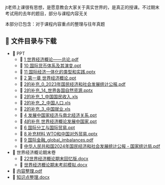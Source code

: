 jt老师上课很有思想，是愿意教会大家关于真实世界的，是真正的授课。不过期末考试用的去年的题目，部分与课程内容无关

本部分已包含：对于课程内容重点的整理与往年真题
## 📄 文件目录与下载

- 📁 PPT
  - 📄 [1 世界经济概论——总论.pdf](PPT/1%20%E4%B8%96%E7%95%8C%E7%BB%8F%E6%B5%8E%E6%A6%82%E8%AE%BA%E2%80%94%E2%80%94%E6%80%BB%E8%AE%BA.pdf)
  - 📄 [10 国际货币体系及其演变.ppt](PPT/10%20%E5%9B%BD%E9%99%85%E8%B4%A7%E5%B8%81%E4%BD%93%E7%B3%BB%E5%8F%8A%E5%85%B6%E6%BC%94%E5%8F%98.ppt)
  - 📄 [11 国际经济一体化的类型和实践.pptx](PPT/11%20%E5%9B%BD%E9%99%85%E7%BB%8F%E6%B5%8E%E4%B8%80%E4%BD%93%E5%8C%96%E7%9A%84%E7%B1%BB%E5%9E%8B%E5%92%8C%E5%AE%9E%E8%B7%B5.pptx)
  - 📄 [2 第一章 世界经济概论.ppt](PPT/2%20%E7%AC%AC%E4%B8%80%E7%AB%A0%20%E4%B8%96%E7%95%8C%E7%BB%8F%E6%B5%8E%E6%A6%82%E8%AE%BA.ppt)
  - 📄 [2的补充_0_2023年国民经济和社会发展统计公报.pdf](PPT/2%E7%9A%84%E8%A1%A5%E5%85%85_0_2023%E5%B9%B4%E5%9B%BD%E6%B0%91%E7%BB%8F%E6%B5%8E%E5%92%8C%E7%A4%BE%E4%BC%9A%E5%8F%91%E5%B1%95%E7%BB%9F%E8%AE%A1%E5%85%AC%E6%8A%A5.pdf)
  - 📄 [2的补充_14_世界各国自然资源.pptx](PPT/2%E7%9A%84%E8%A1%A5%E5%85%85_14_%E4%B8%96%E7%95%8C%E5%90%84%E5%9B%BD%E8%87%AA%E7%84%B6%E8%B5%84%E6%BA%90.pptx)
  - 📄 [2的补充_1_中国国民收入.xls](PPT/2%E7%9A%84%E8%A1%A5%E5%85%85_1_%E4%B8%AD%E5%9B%BD%E5%9B%BD%E6%B0%91%E6%94%B6%E5%85%A5.xls)
  - 📄 [2的补充_2_中国人口.xls](PPT/2%E7%9A%84%E8%A1%A5%E5%85%85_2_%E4%B8%AD%E5%9B%BD%E4%BA%BA%E5%8F%A3.xls)
  - 📄 [2的补充_3_中国就业.xls](PPT/2%E7%9A%84%E8%A1%A5%E5%85%85_3_%E4%B8%AD%E5%9B%BD%E5%B0%B1%E4%B8%9A.xls)
  - 📄 [4 发展中国家经济与南北经济关系.ppt](PPT/4%20%E5%8F%91%E5%B1%95%E4%B8%AD%E5%9B%BD%E5%AE%B6%E7%BB%8F%E6%B5%8E%E4%B8%8E%E5%8D%97%E5%8C%97%E7%BB%8F%E6%B5%8E%E5%85%B3%E7%B3%BB.ppt)
  - 📄 [4的补充 世界经济概论发展中国家.ppt](PPT/4%E7%9A%84%E8%A1%A5%E5%85%85%20%E4%B8%96%E7%95%8C%E7%BB%8F%E6%B5%8E%E6%A6%82%E8%AE%BA%E5%8F%91%E5%B1%95%E4%B8%AD%E5%9B%BD%E5%AE%B6.ppt)
  - 📄 [6 国际分工与国际贸易.ppt](PPT/6%20%E5%9B%BD%E9%99%85%E5%88%86%E5%B7%A5%E4%B8%8E%E5%9B%BD%E9%99%85%E8%B4%B8%E6%98%93.ppt)
  - 📄 [8 补充材料  WTO和中国对外贸易.pptx](PPT/8%20%E8%A1%A5%E5%85%85%E6%9D%90%E6%96%99%20%20WTO%E5%92%8C%E4%B8%AD%E5%9B%BD%E5%AF%B9%E5%A4%96%E8%B4%B8%E6%98%93.pptx)
  - 📄 [9 国际金融_global_imbalances.pdf](PPT/9%20%E5%9B%BD%E9%99%85%E9%87%91%E8%9E%8D_global_imbalances.pdf)
  - 📄 [中华人民共和国2024年国民经济和社会发展统计公报 - 国家统计局.pdf](PPT/%E4%B8%AD%E5%8D%8E%E4%BA%BA%E6%B0%91%E5%85%B1%E5%92%8C%E5%9B%BD2024%E5%B9%B4%E5%9B%BD%E6%B0%91%E7%BB%8F%E6%B5%8E%E5%92%8C%E7%A4%BE%E4%BC%9A%E5%8F%91%E5%B1%95%E7%BB%9F%E8%AE%A1%E5%85%AC%E6%8A%A5%20-%20%E5%9B%BD%E5%AE%B6%E7%BB%9F%E8%AE%A1%E5%B1%80.pdf)
- 📁 世界经济概论期末卷
  - 📄 [22世界经济概论期末回忆版.docx](%E4%B8%96%E7%95%8C%E7%BB%8F%E6%B5%8E%E6%A6%82%E8%AE%BA%E6%9C%9F%E6%9C%AB%E5%8D%B7/22%E4%B8%96%E7%95%8C%E7%BB%8F%E6%B5%8E%E6%A6%82%E8%AE%BA%E6%9C%9F%E6%9C%AB%E5%9B%9E%E5%BF%86%E7%89%88.docx)
  - 📄 [世界经济概论期末考前模拟.docx](%E4%B8%96%E7%95%8C%E7%BB%8F%E6%B5%8E%E6%A6%82%E8%AE%BA%E6%9C%9F%E6%9C%AB%E5%8D%B7/%E4%B8%96%E7%95%8C%E7%BB%8F%E6%B5%8E%E6%A6%82%E8%AE%BA%E6%9C%9F%E6%9C%AB%E8%80%83%E5%89%8D%E6%A8%A1%E6%8B%9F.docx)
- 📄 [内容整理.pdf](%E5%86%85%E5%AE%B9%E6%95%B4%E7%90%86.pdf)
- 📄 [知识点整理.docx](%E7%9F%A5%E8%AF%86%E7%82%B9%E6%95%B4%E7%90%86.docx)
